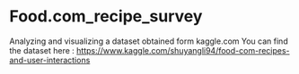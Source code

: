 # Food.com_recipe_survey
Analyzing and visualizing a dataset obtained form kaggle.com 
You can find the dataset here : https://www.kaggle.com/shuyangli94/food-com-recipes-and-user-interactions

